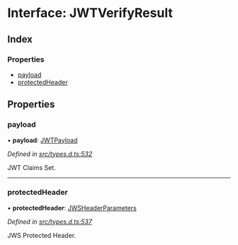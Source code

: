 # Interface: JWTVerifyResult

## Index

### Properties

* [payload](_types_d_.jwtverifyresult.md#payload)
* [protectedHeader](_types_d_.jwtverifyresult.md#protectedheader)

## Properties

### payload

•  **payload**: [JWTPayload](_types_d_.jwtpayload.md)

*Defined in [src/types.d.ts:532](https://github.com/panva/jose/blob/v3.2.0/src/types.d.ts#L532)*

JWT Claims Set.

___

### protectedHeader

•  **protectedHeader**: [JWSHeaderParameters](_types_d_.jwsheaderparameters.md)

*Defined in [src/types.d.ts:537](https://github.com/panva/jose/blob/v3.2.0/src/types.d.ts#L537)*

JWS Protected Header.
